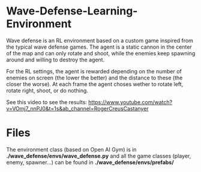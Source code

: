 # Wave-Defense-Learning-Environment

Wave defense is an RL environment based on a custom game inspired from the typical wave defense games. The agent is a static cannon in the center of the map and can only rotate and shoot, while the enemies keep spawning around and willing to destroy the agent. 

For the RL settings, the agent is rewarded depending on the number of enemies on screen (the lower the better) and the distance to these (the closer the worse). At each frame the agent choses wether to rotate left, rotate right, shoot, or do nothing. 

See this video to see the results: https://www.youtube.com/watch?v=VOmj7_nnPJ0&t=1s&ab_channel=RogerCreusCastanyer

# Files

The environment class (based on Open AI Gym) is in **./wave_defense/envs/wave_defense.py** and all the game classes (player, enemy, spawner...) can be found in **./wave_defense/envs/prefabs/**
